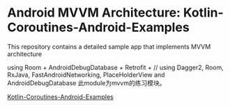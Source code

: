 # Android MVVM Architecture: Kotlin-Coroutines-Android-Examples
This repository contains a detailed sample app that implements MVVM architecture 

using Room + AndroidDebugDatabase + Retrofit + 
// using Dagger2, Room, RxJava, FastAndroidNetworking, PlaceHolderView and AndroidDebugDatabase
此module为mvvm的练习模块。


[Kotlin-Coroutines-Android-Examples](https://github.com/MindorksOpenSource/Kotlin-Coroutines-Android-Examples)